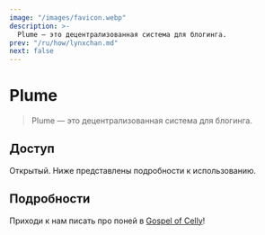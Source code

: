 ```yaml
---
image: "/images/favicon.webp"
description: >-
  Plume — это децентрализованная система для блогинга.
prev: "/ru/how/lynxchan.md"
next: false
---
```


# Plume

> Plume — это децентрализованная система для блогинга.

## Доступ

Открытый. Ниже представлены подробности к использованию.

## Подробности

Приходи к нам писать про поней в [Gospel of Celly](https://gospel.sunbutt.faith)!
